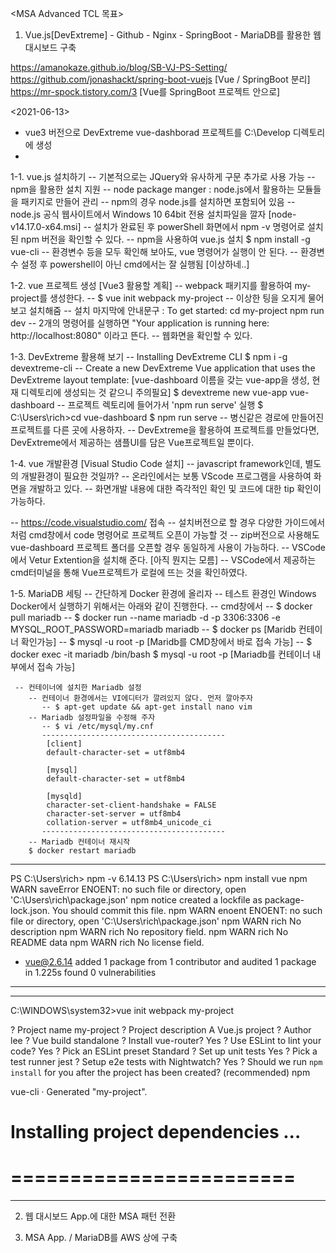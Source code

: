 <MSA Advanced TCL 목표>

1. Vue.js[DevExtreme] - Github - Nginx - SpringBoot - MariaDB를 활용한 웹 대시보드 구축

https://amanokaze.github.io/blog/SB-VJ-PS-Setting/
https://github.com/jonashackt/spring-boot-vuejs [Vue / SpringBoot 분리]
https://mr-spock.tistory.com/3 [Vue를 SpringBoot 프로젝트 안으로]

<2021-06-13>
* vue3 버전으로 DevExtreme vue-dashborad 프로젝트를 C:\Develop 디렉토리에 생성
* 


1-1. vue.js 설치하기
   -- 기본적으로는 JQuery와 유사하게 <script></script> 구문 추가로 사용 가능
   -- npm을 활용한 설치 지원
     -- node package manger : node.js에서 활용하는 모듈들을 패키지로 만들어 관리
     -- npm의 경우 node.js를 설치하면 포함되어 있음
     -- node.js 공식 웹사이트에서 Windows 10 64bit 전용 설치파일을 깔자 [node-v14.17.0-x64.msi]
     -- 설치가 완료된 후 powerShell 화면에서 npm -v 명령어로 설치된 npm 버전을 확인할 수 있다.
     -- npm을 사용하여 vue.js 설치
        $ npm install -g vue-cli
     -- 환경변수 등을 모두 확인해 보아도, vue 명령어가 실행이 안 된다.
     -- 환경변수 설정 후 powershell이 아닌 cmd에서는 잘 실행됨 [이상하네..]
       
1-2. vue 프로젝트 생성 [Vue3 활용할 계획]
  -- webpack 패키지를 활용하여 my-project를 생성한다.
  -- $ vue init webpack my-project
  -- 이상한 팅을 오지게 물어보고 설치해줌
  -- 설치 마지막에 안내문구 :
     To get started: 
      cd my-project
      npm run dev
  -- 2개의 명령어를 실행하면 "Your application is running here: http://localhost:8080" 이라고 뜬다.
  -- 웹화면을 확인할 수 있다.

 
1-3. DevExtreme 활용해 보기
  -- Installing DevExtreme CLI
     $ npm i -g devextreme-cli
  -- Create a new DevExtreme Vue application that uses the DevExtreme layout template:
     [vue-dashboard 이름을 갖는 vue-app을 생성, 현재 디렉토리에 생성되는 것 같으니 주의필요]
     $ devextreme new vue-app vue-dashboard
  -- 프로젝트 렉토리에 들어가서 'npm run serve' 실행
     $ C:\Users\rich>cd vue-dashboard
     $ npm run serve
  -- 병신같은 경로에 만들어진 프로젝트를 다른 곳에 사용하자.
  -- DevExtreme을 활용하여 프로젝트를 만들었다면, DevExtreme에서 제공하는 샘플UI를 담은 Vue프로젝트일 뿐이다.


1-4. vue 개발환경 [Visual Studio Code 설치]
  -- javascript framework인데, 별도의 개발환경이 필요한 것일까?
  -- 온라인에서는 보통 VScode 프로그램을 사용하여 화면을 개발하고 있다.
     -- 화면개발 내용에 대한 즉각적인 확인 및 코드에 대한 tip 확인이 가능하다.

  -- https://code.visualstudio.com/ 접속
  -- 설치버전으로 할 경우 다양한 가이드에서 처럼 cmd창에서 code 명령어로 프로젝트 오픈이 가능할 것
  -- zip버전으로 사용해도 vue-dashboard 프로젝트 폴더를 오픈할 경우 동일하게 사용이 가능하다.
  -- VSCode에서 Vetur Extention을 설치해 준다. [아직 뭔지는 모름]
  -- VSCode에서 제공하는 cmd터미널을 통해 Vue프로젝트가 로컬에 뜨는 것을 확인하였다.
  
  
1-5. MariaDB 세팅
  -- 간단하게 Docker 환경에 올리자
  -- 테스트 환경인 Windows Docker에서 실행하기 위해서는 아래와 같이 진행한다.
  -- cmd창에서
     -- $ docker pull mariadb
     -- $ docker run --name mariadb -d -p 3306:3306 -e MYSQL_ROOT_PASSWORD=mariadb mariadb
     -- $ docker ps [Maridb 컨테이너 확인가능]
       -- $ mysql -u root -p [Maridb를 CMD창에서 바로 접속 가능]
       -- $ docker exec -it mariadb /bin/bash
          $ mysql -u root -p [Mariadb를 컨테이너 내부에서 접속 가능]
          
     -- 컨테이너에 설치한 Mariadb 설정
        -- 컨테이너 환경에서는 VI에디터가 깔려있지 않다. 먼저 깔아주자
           -- $ apt-get update && apt-get install nano vim
        -- Mariadb 설정파일을 수정해 주자
           -- $ vi /etc/mysql/my.cnf
           -----------------------------------------
            [client]
            default-character-set = utf8mb4

            [mysql]
            default-character-set = utf8mb4

            [mysqld]
            character-set-client-handshake = FALSE
            character-set-server = utf8mb4
            collation-server = utf8mb4_unicode_ci
           -----------------------------------------
        -- Mariadb 컨테이너 재시작
        $ docker restart mariadb




------------------------------------------------------------------------------------------
PS C:\Users\rich> npm -v
6.14.13
PS C:\Users\rich> npm install vue
npm WARN saveError ENOENT: no such file or directory, open 'C:\Users\rich\package.json'
npm notice created a lockfile as package-lock.json. You should commit this file.
npm WARN enoent ENOENT: no such file or directory, open 'C:\Users\rich\package.json'
npm WARN rich No description
npm WARN rich No repository field.
npm WARN rich No README data
npm WARN rich No license field.

+ vue@2.6.14
added 1 package from 1 contributor and audited 1 package in 1.225s
found 0 vulnerabilities
------------------------------------------------------------------------------------------

------------------------------------------------------------------------------------------
C:\WINDOWS\system32>vue init webpack my-project

? Project name my-project
? Project description A Vue.js project
? Author lee
? Vue build standalone
? Install vue-router? Yes
? Use ESLint to lint your code? Yes
? Pick an ESLint preset Standard
? Set up unit tests Yes
? Pick a test runner jest
? Setup e2e tests with Nightwatch? Yes
? Should we run `npm install` for you after the project has been created? (recommended) npm

   vue-cli · Generated "my-project".


# Installing project dependencies ...
# ========================
------------------------------------------------------------------------------------------


2. 웹 대시보드 App.에 대한 MSA 패턴 전환

3. MSA App. / MariaDB를 AWS 상에 구축
